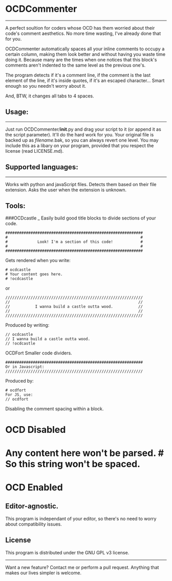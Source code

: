 # OCDCommenter

----

A perfect soultion for coders whose OCD has them worried about their code's comment aesthetics. No more time wasting, I've already done that for you.

OCDCommenter automatically spaces all your inline comments to occupy a certain column, making them look better and without having you waste time doing it.
Because many are the times when one notices that this block's comments aren't indented to the same level as the previous one's.

The program detects if it's a comment line, if the comment is the last element of the line, if it's inside quotes, if it's an escaped character... Smart enough so you needn't worry about it.

And, BTW, it changes all tabs to 4 spaces.

## Usage:
---
Just run OCDCommenter/__init__.py and drag your script to it (or append it as the script parameter). It'll do the hard work for you.
Your original file is backed up as *filename*.bak, so you can always revert one level.
You may include this as a libary on your program, provided that you respect the license (read LICENSE.md).

## Supported languages:
---
Works with python and javaScript files. Detects them based on their file extension. Asks the user when the extension is unknown.

## Tools:
###OCDcastle
_
Easily build good title blocks to divide sections of your code.
```
############################################################
#                                                          #
#             Look! I'm a section of this code!            #
#                                                          #
############################################################
```
Gets rendered when you write:
```
# ocdcastle
# Your content goes here.
# !ocdcastle
```
or
```
////////////////////////////////////////////////////////////
//                                                        //
//           I wanna build a castle outta wood.           //
//                                                        //
////////////////////////////////////////////////////////////
```
Produced by writing:
```
// ocdcastle
// I wanna build a castle outta wood.
// !ocdcastle
```

OCDFort
Smaller code dividers.
```
############################################################
Or in Javascript:
////////////////////////////////////////////////////////////
```
Produced by:
```
# ocdfort
For JS, use:
// ocdfort
```

Disabling the comment spacing within a block.
# OCD Disabled
# Any content here won't be parsed. # So this string won't be spaced.
# OCD Enabled

## Editor-agnostic.
This program is independant of your editor, so there's no need to worry about compatibility issues.

## License
This program is distributed under the GNU GPL v3 license.

----

Want a new feature? Contact me or perform a pull request. Anything that makes our lives simpler is welcome.
